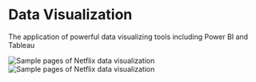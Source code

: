 # Data Visualization
 The application of powerful data visualizing tools including Power BI and Tableau

![Sample pages of Netflix data visualization](https://github.com/BearAlenko/Data-Visualization/edit/main/data_visualization_netflix_page-0001.jpg?raw=true)
![Sample pages of Netflix data visualization](https://github.com/BearAlenko/Data-Visualization/edit/main/data_visualization_netflix_page-0002.jpg?raw=true)

